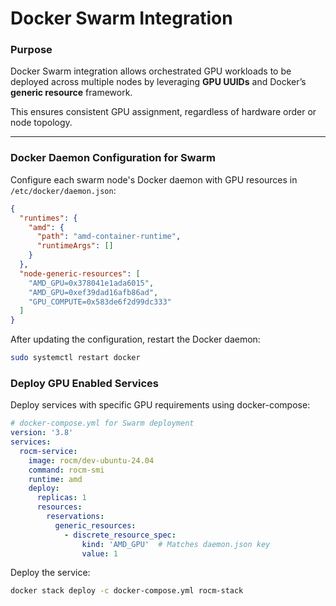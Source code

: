 # Docker Swarm Integration

### Purpose

Docker Swarm integration allows orchestrated GPU workloads to be deployed across multiple nodes by leveraging **GPU UUIDs** and Docker’s **generic resource** framework.

This ensures consistent GPU assignment, regardless of hardware order or node topology.

---

### Docker Daemon Configuration for Swarm

Configure each swarm node's Docker daemon with GPU resources in `/etc/docker/daemon.json`:

```json
{
  "runtimes": {
    "amd": {
      "path": "amd-container-runtime",
      "runtimeArgs": []
    }
  },
  "node-generic-resources": [
    "AMD_GPU=0x378041e1ada6015",
    "AMD_GPU=0xef39dad16afb86ad",
    "GPU_COMPUTE=0x583de6f2d99dc333"
  ]
}
```

After updating the configuration, restart the Docker daemon:
```bash
sudo systemctl restart docker
```
### Deploy GPU Enabled Services

Deploy services with specific GPU requirements using docker-compose:

```yaml
# docker-compose.yml for Swarm deployment
version: '3.8'
services:
  rocm-service:
    image: rocm/dev-ubuntu-24.04
    command: rocm-smi
    runtime: amd
    deploy:
      replicas: 1
      resources:
        reservations:
          generic_resources:
            - discrete_resource_spec:
                kind: 'AMD_GPU'  # Matches daemon.json key
                value: 1
```

Deploy the service:
```bash
docker stack deploy -c docker-compose.yml rocm-stack
```
